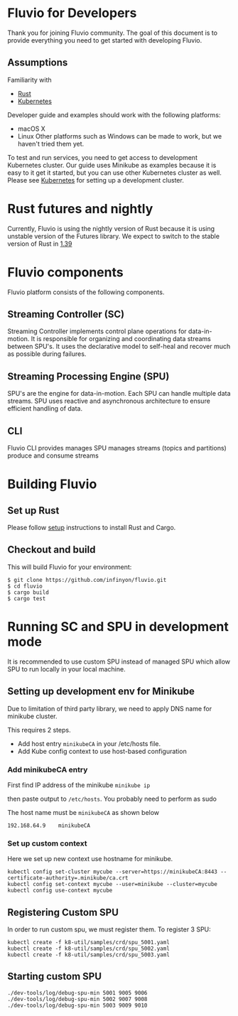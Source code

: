 # Fluvio for Developers

Thank you for joining Fluvio community.  The goal of this document is to provide everything you need to get started with developing Fluvio.

## Assumptions

Familiarity with
- [Rust](https://www.rust-lang.org)
- [Kubernetes](https://kubernetes.io)

Developer guide and examples should work with the following platforms:
- macOS X
- Linux
Other platforms such as Windows can be made to work, but we haven't tried them yet.

To test and run services,  you need to get access to development Kubernetes cluster.  Our guide uses Minikube as examples because it is easy to it get it started, but you can use other Kubernetes cluster as well.  Please see  [Kubernetes](https://kubernetes.io) for setting up a development cluster.

# Rust futures and nightly

Currently,  Fluvio is using the nightly version of Rust because it is using unstable version of the Futures library.  We expect to switch to the stable version of Rust in [1.39](https://github.com/rust-lang/rust/pull/63209)


# Fluvio components
Fluvio platform consists of the following components.  

## Streaming Controller (SC)
Streaming Controller implements control plane operations for data-in-motion.  It is responsible for organizing and coordinating data streams between SPU's.  It uses the declarative model to self-heal and recover much as possible during failures.

## Streaming Processing Engine (SPU)
SPU's are the engine for data-in-motion.   Each SPU can handle multiple data streams.   SPU uses reactive and asynchronous architecture to ensure efficient handling of data. 

## CLI
Fluvio CLI provides
manages SPU
manages streams (topics and partitions)
produce and consume streams


# Building Fluvio

## Set up Rust

Please follow [setup](https://www.rust-lang.org/tools/install) instructions to install Rust and Cargo.

## Checkout and build

This will build Fluvio for your environment:

```
$ git clone https://github.com/infinyon/fluvio.git
$ cd fluvio
$ cargo build
$ cargo test
```

# Running SC and SPU in development mode

It is recommended to use custom SPU instead of managed SPU which allow SPU to run locally in your local machine.



## Setting up development env for Minikube

Due to limitation of third party library, we need to apply DNS name for minikube cluster.

This requires 2 steps.

- Add host entry ```minikubeCA``` in your /etc/hosts file.
- Add Kube config context to use host-based configuration

### Add minikubeCA entry

First find IP address of the minikube
```minikube ip```

then paste output to ```/etc/hosts```.  You probably need to perform as sudo

The host name must be ```minikubeCA``` as shown below

```192.168.64.9    minikubeCA```

### Set up custom context

Here we set up new context use hostname for minikube.

```
kubectl config set-cluster mycube --server=https://minikubeCA:8443 --certificate-authority=.minikube/ca.crt
kubectl config set-context mycube --user=minikube --cluster=mycube
kubectl config use-context mycube
```

## Registering Custom SPU

In order to run custom spu, we must register them.  To register 3 SPU:
```
kubectl create -f k8-util/samples/crd/spu_5001.yaml 
kubectl create -f k8-util/samples/crd/spu_5002.yaml 
kubectl create -f k8-util/samples/crd/spu_5003.yaml 
```

## Starting custom SPU
```
./dev-tools/log/debug-spu-min 5001 9005 9006
./dev-tools/log/debug-spu-min 5002 9007 9008
./dev-tools/log/debug-spu-min 5003 9009 9010
```







